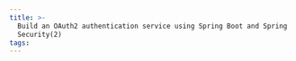 ```yaml
---
title: >-
  Build an OAuth2 authentication service using Spring Boot and Spring
  Security(2)
tags:
---
```

